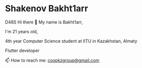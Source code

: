# Shakenov Bakht1arr
D48S
Hi there 👋
My name is Bakht1arr,

I'm 21 years old,

4th year Computer Science student at IITU in Kazakhstan, Almaty

 Flutter developer

📫 How to reach me: coopkzgroup@gmail.com

